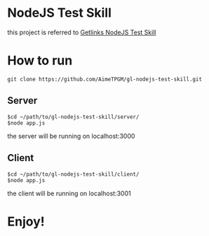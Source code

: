 # NodeJS Test Skill

this project is referred to [Getlinks NodeJS Test Skill](https://github.com/GetLinks/Tech-Guide/tree/master/node)

# How to run

```
git clone https://github.com/AimeTPGM/gl-nodejs-test-skill.git
```

## Server

```
$cd ~/path/to/gl-nodejs-test-skill/server/
$node app.js
```

the server will be running on localhost:3000

## Client

```
$cd ~/path/to/gl-nodejs-test-skill/client/
$node app.js
```

the client will be running on localhost:3001

# Enjoy!
